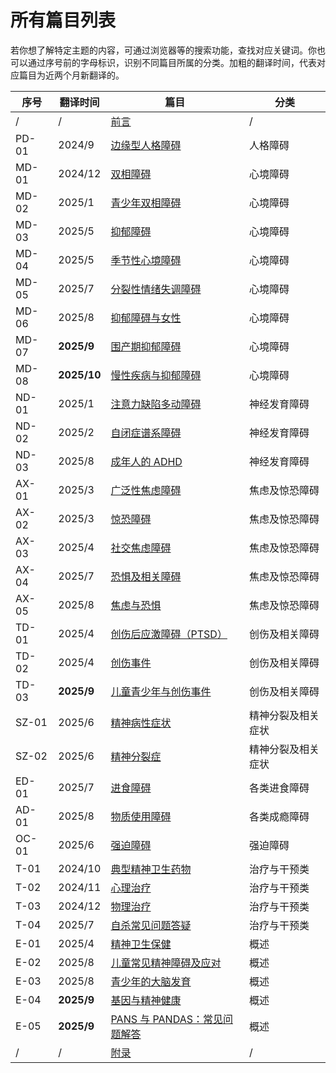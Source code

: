# 所有篇目列表

若你想了解特定主题的内容，可通过浏览器等的搜索功能，查找对应关键词。你也可以通过序号前的字母标识，识别不同篇目所属的分类。加粗的翻译时间，代表对应篇目为近两个月新翻译的。

| 序号 | 翻译时间 | 篇目 | 分类 |
|------|--------|-------------|-----------|
| / | / | [前言](/foreword.md) | / |
| PD-01 | 2024/9 | [边缘型人格障碍](/articles/BPD.md) | 人格障碍 |
| MD-01 | 2024/12 | [双相障碍](/articles/BD.md) | 心境障碍 |
| MD-02 | 2025/1 | [青少年双相障碍](/articles/BD-Teens.md) | 心境障碍 |
| MD-03 | 2025/5 | [抑郁障碍](/articles/Depression.md) | 心境障碍 |
| MD-04 | 2025/5 | [季节性心境障碍](/articles/SeasonalAD.md) | 心境障碍 |
| MD-05 | 2025/7 | [分裂性情绪失调障碍](/articles/DMDD.md) | 心境障碍 |
| MD-06 | 2025/8 | [抑郁障碍与女性](/articles/WomenDepression.md) | 心境障碍 |
| MD-07 | **2025/9** | [围产期抑郁障碍](/articles/PerinatalDepression.md) | 心境障碍 |
| MD-08 | **2025/10** | [慢性疾病与抑郁障碍](/articles/ChronicsAndDepression.md) | 心境障碍 |
| ND-01 | 2025/1 | [注意力缺陷多动障碍](/articles/ADHD.md) | 神经发育障碍 |
| ND-02 | 2025/2 | [自闭症谱系障碍](/articles/ASD.md) | 神经发育障碍 |
| ND-03 | 2025/8 | [成年人的 ADHD](/articles/AdultsADHD.md) | 神经发育障碍 |
| AX-01 | 2025/3 | [广泛性焦虑障碍](/articles/GAD.md) | 焦虑及惊恐障碍 |
| AX-02 | 2025/3 | [惊恐障碍](/articles/PanicDisorder.md) | 焦虑及惊恐障碍 |
| AX-03 | 2025/4 | [社交焦虑障碍](/articles/SAD.md) | 焦虑及惊恐障碍 |
| AX-04 | 2025/7 | [恐惧及相关障碍](/articles/Phobia.md) | 焦虑及惊恐障碍 |
| AX-05 | 2025/8 | [焦虑与恐惧](/articles/Stress.md) | 焦虑及惊恐障碍 |
| TD-01 | 2025/4 | [创伤后应激障碍（PTSD）](/articles/PTSD.md) | 创伤及相关障碍 |
| TD-02 | 2025/4 | [创伤事件](/articles/TraumaticEvents.md) | 创伤及相关障碍 |
| TD-03 | **2025/9** | [儿童青少年与创伤事件](/articles/ChildrenTraumaticEvents.md) | 创伤及相关障碍 |
| SZ-01 | 2025/6 | [精神病性症状](/articles/Psychosis.md) | 精神分裂及相关症状 |
| SZ-02 | 2025/6 | [精神分裂症](/articles/Schizophrenia.md) | 精神分裂及相关症状 |
| ED-01 | 2025/7 | [进食障碍](/articles/EatingDisorder.md) | 各类进食障碍 |
| AD-01 | 2025/8 | [物质使用障碍](/articles/SubstanceUD.md) | 各类成瘾障碍 |
| OC-01 | 2025/6 | [强迫障碍](/articles/OCD.md) | 强迫障碍 |
| T-01 | 2024/10 | [典型精神卫生药物](/articles/Medications.md) | 治疗与干预类 |
| T-02 | 2024/11 | [心理治疗](/articles/Psychotherapies.md) | 治疗与干预类 |
| T-03 | 2024/12 | [物理治疗](/articles/BST.md) | 治疗与干预类 |
| T-04 | 2025/7 | [自杀常见问题答疑](/articles/SuicideFAQ.md) | 治疗与干预类 |
| E-01 | 2025/4 | [精神卫生保健](/articles/SelfCare.md) | 概述 |
| E-02 | 2025/8 | [儿童常见精神障碍及应对](/articles/Children.md) | 概述 |
| E-03 | 2025/8 | [青少年的大脑发育](/articles/TeenBrain.md) | 概述 |
| E-04 | **2025/9** | [基因与精神健康](/articles/Genes.md) | 概述 |
| E-05 | **2025/9** | [PANS 与 PANDAS：常见问题解答](/articles/PANS.md) | 概述 |
| / | / | [附录](/appendix.md) | / |
